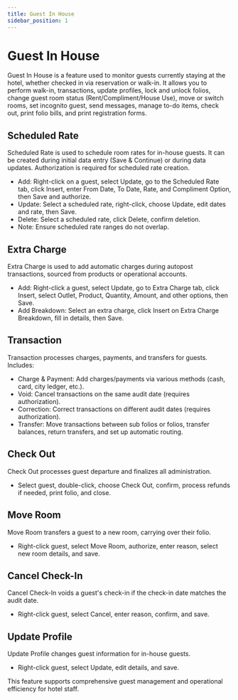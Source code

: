 ```yaml
---
title: Guest In House
sidebar_position: 1
---
```


# Guest In House

Guest In House is a feature used to monitor guests currently staying at the hotel, whether checked in via reservation or walk-in. It allows you to perform walk-in, transactions, update profiles, lock and unlock folios, change guest room status (Rent/Compliment/House Use), move or switch rooms, set incognito guest, send messages, manage to-do items, check out, print folio bills, and print registration forms.

## Scheduled Rate

Scheduled Rate is used to schedule room rates for in-house guests. It can be created during initial data entry (Save & Continue) or during data updates. Authorization is required for scheduled rate creation.

- Add: Right-click on a guest, select Update, go to the Scheduled Rate tab, click Insert, enter From Date, To Date, Rate, and Compliment Option, then Save and authorize.
- Update: Select a scheduled rate, right-click, choose Update, edit dates and rate, then Save.
- Delete: Select a scheduled rate, click Delete, confirm deletion.
- Note: Ensure scheduled rate ranges do not overlap.

## Extra Charge

Extra Charge is used to add automatic charges during autopost transactions, sourced from products or operational accounts.

- Add: Right-click a guest, select Update, go to Extra Charge tab, click Insert, select Outlet, Product, Quantity, Amount, and other options, then Save.
- Add Breakdown: Select an extra charge, click Insert on Extra Charge Breakdown, fill in details, then Save.

## Transaction

Transaction processes charges, payments, and transfers for guests. Includes:

- Charge & Payment: Add charges/payments via various methods (cash, card, city ledger, etc.).
- Void: Cancel transactions on the same audit date (requires authorization).
- Correction: Correct transactions on different audit dates (requires authorization).
- Transfer: Move transactions between sub folios or folios, transfer balances, return transfers, and set up automatic routing.

## Check Out

Check Out processes guest departure and finalizes all administration.

- Select guest, double-click, choose Check Out, confirm, process refunds if needed, print folio, and close.

## Move Room

Move Room transfers a guest to a new room, carrying over their folio.

- Right-click guest, select Move Room, authorize, enter reason, select new room details, and save.

## Cancel Check-In

Cancel Check-In voids a guest's check-in if the check-in date matches the audit date.

- Right-click guest, select Cancel, enter reason, confirm, and save.

## Update Profile

Update Profile changes guest information for in-house guests.

- Right-click guest, select Update, edit details, and save.

This feature supports comprehensive guest management and operational efficiency for hotel staff.
